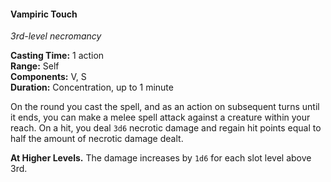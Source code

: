 #### Vampiric Touch
<!-- TODO Check and tag this spell-->
<!-- markdownlint-disable-next-line no-emphasis-as-heading -->
_3rd-level necromancy_

**Casting Time:** 1 action \
**Range:** Self \
**Components:** V, S \
**Duration:** Concentration, up to 1 minute

On the round you cast the spell, and as an action on subsequent turns until it ends, you can make a melee spell attack against a creature within your reach.
On a hit, you deal `3d6` necrotic damage and regain hit points equal to half the amount of necrotic damage dealt.

**At Higher Levels.**
The damage increases by `1d6` for each slot level above 3rd.
